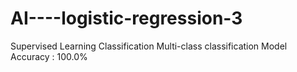 # AI----logistic-regression-3

Supervised Learning
Classification
Multi-class classification
Model Accuracy : 100.0%
